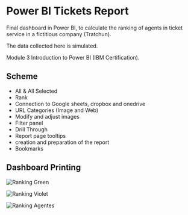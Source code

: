 <h1>Power BI Tickets Report</h1>

<p>Final dashboard in Power BI, to calculate the ranking of agents in ticket service in a fictitious company (Tratchun).</p>
<p>The data collected here is simulated.</p>
<p>Module 3 Introduction to Power BI (IBM Certification).</p>
 
 <h2>Scheme</h2>
<ul>
  <li>All & All Selected</li>
  <li>Rank</li>
  <li>Connection to Google sheets, dropbox and onedrive</li>
  <li>URL Categories (Image and Web)</li>
  <li>Modify and adjust images</li>
  <li>Filter panel</li>
  <li>Drill Through</li>
  <li>Report page tooltips</li>
  <li>creation and preparation of the report</li>
  <li>Bookmarks</li>
</ul>

<h2>Dashboard Printing</h2>

![Ranking Green](https://github.com/sandraldr27/powerBi_TicketsReport/assets/116546588/7e6522f7-6217-4028-bfc9-962df79e23b6)

![Ranking Violet](https://github.com/sandraldr27/powerBi_TicketsReport/assets/116546588/9d180bcf-e75b-4bef-a279-d968148b168f)

![Ranking Agentes](https://github.com/sandraldr27/powerBi_TicketsReport/assets/116546588/72a76d90-461f-44a8-9ffc-c144a9ddcdbe)





